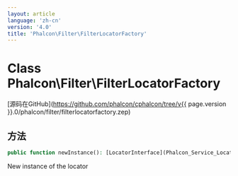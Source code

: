 ```yaml
---
layout: article
language: 'zh-cn'
version: '4.0'
title: 'Phalcon\Filter\FilterLocatorFactory'
---
```

# Class **Phalcon\Filter\FilterLocatorFactory**

[源码在GitHub](https://github.com/phalcon/cphalcon/tree/v{{ page.version }}.0/phalcon/filter/filterlocatorfactory.zep)

## 方法

```php
public function newInstance(): [LocatorInterface](Phalcon_Service_LocatorInterface);
```

New instance of the locator
